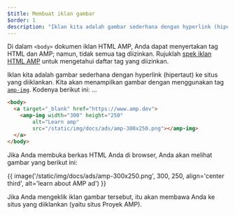 ```yaml
---
$title: Membuat iklan gambar
$order: 1
description: "Iklan kita adalah gambar sederhana dengan hyperlink (hipertaut) ke situs yang diiklankan. Kita akan menampilkan gambar dengan menggunakan tag amp-img. Kodenya berikut ini: ..."
---
```


Di dalam `<body>` dokumen iklan HTML AMP, Anda dapat menyertakan tag HTML dan AMP; namun, tidak semua tag diizinkan. Rujuklah [spek iklan HTML AMP](../../../../documentation/guides-and-tutorials/learn/a4a_spec.md#allowed-amp-extensions-and-builtins) untuk mengetahui daftar tag yang diizinkan.

Iklan kita adalah gambar sederhana dengan hyperlink (hipertaut) ke situs yang diiklankan. Kita akan menampilkan gambar dengan menggunakan tag [`amp-img`](../../../../documentation/components/reference/amp-img.md). Kodenya berikut ini: ...

```html
<body>
  <a target="_blank" href="https://www.amp.dev">
    <amp-img width="300" height="250"
        alt="Learn amp"
        src="/static/img/docs/ads/amp-300x250.png"></amp-img>
  </a>
</body>
```

Jika Anda membuka berkas HTML Anda di browser, Anda akan melihat gambar yang berikut ini:

{{ image('/static/img/docs/ads/amp-300x250.png', 300, 250, align='center third', alt='learn about AMP ad') }}

Jika Anda mengeklik iklan gambar tersebut, itu akan membawa Anda ke situs yang diiklankan (yaitu situs Proyek AMP).
